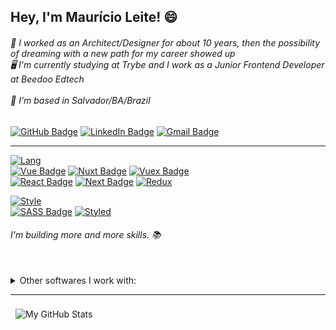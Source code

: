 ## Hey, I'm Maurício Leite! 😄


###### 💬 I worked as an Architect/Designer for about 10 years, then the possibility of dreaming with a new path for my career showed up<br>🖥️ I'm currently studying at Trybe and I work as a Junior Frontend Developer at Beedoo Edtech<br><br> 🏡 I'm based in Salvador/BA/Brazil

[![GitHub Badge](https://img.shields.io/badge/Github-white?style=for-the-badge&logo=github&logoColor=black)](https://github.com/mauricioleite1)
[![LinkedIn Badge](https://img.shields.io/badge/Linkedin-white?style=for-the-badge&logo=linkedin&logoColor=blue)](https://www.linkedin.com/in/mauricioleite/)
[![Gmail Badge](https://img.shields.io/badge/Gmail-white?style=for-the-badge&logo=gmail&logoColor=red)](mailto:mauricioleite@gmail.com)
<hr>

[![Lang](https://img.shields.io/badge/Tools-gray?style=for-the-badge&logoColor=white)](https://www.google.com/search?&q=programming_languages) <br>
[![Vue Badge](https://img.shields.io/badge/-Vue3-3b8070?style=for-the-badge&logo=Vue.js&logoColor=4fc08d)](https://vuejs.org)
[![Nuxt Badge](https://img.shields.io/badge/nuxtjs-35495e?style=for-the-badge&logo=Nuxt.js&logoColor=41b883)](https://nextjs.org)
[![Vuex Badge](https://img.shields.io/badge/-Vuex-3eaf7c?style=for-the-badge&logo=Vuex&logoColor=3eaf7c)](https://vuejs.org)
<br>
[![React Badge](https://img.shields.io/badge/react-20232a?style=for-the-badge&logo=react&logoColor=61dbfb)](https://pt-br.reactjs.org)
[![Next Badge](https://img.shields.io/badge/nextjs-white?style=for-the-badge&logo=Next.js&logoColor=black)](https://nextjs.org)
[![Redux](https://img.shields.io/badge/redux-764abc?style=for-the-badge&logo=redux&logoColor=white)](https://redux.js.org)

[![Style](https://img.shields.io/badge/Style-gray?style=for-the-badge&logoColor=white)](https://www.google.com/search?&q=stylesheet)<br>
[![SASS Badge](https://img.shields.io/badge/SASS-5432ff?style=for-the-badge&logo=sass&logoColor=white)](https://sass-lang.com)
[![Styled](https://img.shields.io/badge/StyledComponents-5432ff?style=for-the-badge&logo=styled-components&logoColor=white)](https://www.styled-components.com
)<br>

###### I'm building more and more skills. 📚<br><br>
<details>
  <summary>Other softwares I work with:</summary>
  <ul>
    <li><b>Autodesk</b>: AutoCAD, 3ds Max, Revit</li>
    <li><b>Adobe</b>: Photoshop, InDesign, Illustrator</li>
  </ul>
</details>

<hr>

<a href="https://github.com/mauricioleite1">
  <img align="left" style="margin:0.5rem" src="https://github-readme-stats.vercel.app/api?username=mauricioleite1&show_icons=true&line_height=27&count_private=true&title_color=3e3e3e&text_color=fff&icon_color=5432ff&bg_color=aeaeae" alt="My GitHub Stats" />
</a>
